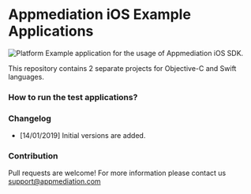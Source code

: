 # Appmediation iOS Example Applications

![Platform](https://img.shields.io/cocoapods/p/Appmediation.svg) Example application for the usage of Appmediation iOS SDK.

This repository contains 2 separate projects for Objective-C and Swift languages.

### How to run the test applications?


### Changelog
- [14/01/2019] Initial versions are added. 

### Contribution
Pull requests are welcome! For more information please contact us support@appmediation.com




